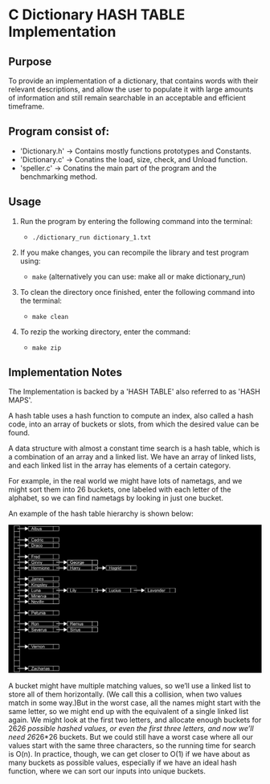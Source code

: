 # C Dictionary HASH TABLE Implementation

## Purpose 
To provide an implementation of a dictionary, that contains words with their relevant descriptions, and allow the user to   populate it with large amounts of information and still remain searchable in an acceptable and efficient timeframe.

## Program consist of:

* 'Dictionary.h' -> Contains mostly functions prototypes and Constants.
* 'Dictionary.c' -> Conatins the load, size, check, and Unload function.
* 'speller.c'    -> Conatins the main part of the program and the benchmarking method.

## Usage
1. Run the program by entering the following command into the terminal:
    * `./dictionary_run dictionary_1.txt`
    
2. If you make changes, you can recompile the library and test program using:
    * `make` (alternatively you can use: make all or make dictionary_run)

3. To clean the directory once finished, enter the following command into the terminal:
    * `make clean`

4. To rezip the working directory, enter the command:
    * `make zip`
    
## Implementation Notes

The Implementation is backed by a 'HASH TABLE' also referred to as 'HASH MAPS'.

A hash table uses a hash function to compute an index, also called a hash code, into an array of buckets or slots, from which the desired value can be found.

A data structure with almost a constant time search is a hash table, which is a combination of an array and a linked list. We have an array of linked lists, and each linked list in the array has elements of a certain category. 

For example, in the real world we might have lots of nametags, and we might sort them into 26 buckets, one labeled with each letter of the alphabet, so we can find nametags by looking in just one bucket.

An example of the hash table hierarchy is shown below:

![diagram](/diagram.png)

A bucket might have multiple matching values, so we’ll use a linked list to store all of them horizontally. (We call this a collision, when two values match in some way.)But in the worst case, all the names might start with the same letter, so we might end up with the equivalent of a single linked list again. We might look at the first two letters, and allocate enough buckets for 26*26 possible hashed values, or even the first three letters, and now we’ll need 26*26*26 buckets. But we could still have a worst case where all our values start with the same three characters, so the running time for search is O(n). In practice, though, we can get closer to O(1) if we have about as many buckets as possible values, especially if we have an ideal hash function, where we can sort our inputs into unique buckets.
